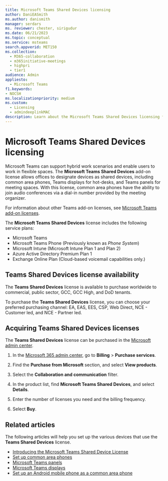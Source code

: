 ```yaml
---
title: Microsoft Teams Shared Devices licensing
author: DaniEASmith
ms.author: danismith
manager: serdars
ms. reviewer: chester, sirigudur
ms.date: 06/21/2023
ms.topic: conceptual
ms.service: msteams
search.appverid: MET150
ms.collection:
  - M365-collaboration
  - m365initiative-meetings
  - highpri
  - tier1
audience: Admin
appliesto:
  - Microsoft Teams
f1.keywords:
- NOCSH
ms.localizationpriority: medium
ms.custom:
  - Licensing
  - admindeeplinkMAC
description: Learn about the Microsoft Teams Shared Devices licensing for common area phones, Teams displays, and Teams panels.
---
```


# Microsoft Teams Shared Devices licensing

Microsoft Teams can support hybrid work scenarios and enable users to work in flexible spaces. The **Microsoft Teams Shared Devices** add-on license allows offices to designate devices as shared devices, including common area phones, Teams displays for hot-desks, and Teams panels for meeting spaces. With this license, common area phones have the ability to join audio conferences via a dial-in number provided by the meeting organizer.

For information about other Teams add-on licenses, see [Microsoft Teams add-on licenses](/microsoftteams/teams-add-on-licensing/microsoft-teams-add-on-licensing).

The **Microsoft Teams Shared Devices** license includes the following service plans:

- Microsoft Teams
- Microsoft Teams Phone (Previously known as *Phone System*)
- Microsoft Intune (Microsoft Intune Plan 1 and Plan 2)
- Azure Active Directory Premium Plan 1
- Exchange Online Plan (Cloud-based voicemail capabilities only.)

## Teams Shared Devices license availability

The **Teams Shared Devices** license is available to purchase worldwide to commercial, public sector, GCC, GCC High, and DoD tenants.

To purchase the **Teams Shared Devices** license, you can choose your preferred purchasing channel: EA, EAS, EES, CSP, Web Direct, NCE - Customer led, and NCE - Partner led.

## Acquiring Teams Shared Devices licenses

The **Teams Shared Devices** license can be purchased in the [Microsoft admin center](https://go.microsoft.com/fwlink/p/?linkid=2024339).

1. In the [Microsoft 365 admin center](https://go.microsoft.com/fwlink/p/?linkid=2024339), go to **Billing** > **Purchase services**.

1. Find the **Purchase from Microsoft** section, and select **View products**.

1. Select the **Collaboration and communication** filter.

1. In the product list, find **Microsoft Teams Shared Devices**, and select **Details**.

1. Enter the number of licenses you need and the billing frequency.

1. Select **Buy**.

## Related articles

The following articles will help you set up the various devices that use the **Teams Shared Devices** license.

- [Introducing the Microsoft Teams Shared Device License](https://techcommunity.microsoft.com/t5/microsoft-teams-blog/introducing-the-microsoft-teams-shared-device-license/ba-p/3677138)
- [Set up common area phones](/microsoftteams/set-up-common-area-phones)
- [Microsoft Teams panels](/microsoftteams/devices/teams-panels)
- [Microsoft Teams displays](/microsoftteams/devices/teams-displays)
- [Set up an Android mobile phone as a common area phone](../common-area-mobile-phones.md#set-up-teams-shared-device-license-on-android-mobiles)
